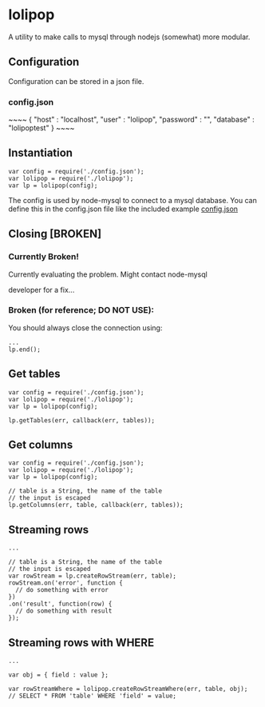 lolipop
=======

A utility to make calls to mysql through nodejs (somewhat) more modular.

Configuration
-------------

Configuration can be stored in a json file.

<h3>config.json</h3>
~~~~
{
  "host" : "localhost",
  "user" :  "lolipop",
  "password" :  "",
  "database" : "lolipoptest"
}
~~~~

Instantiation
-------------

~~~~
var config = require('./config.json');
var lolipop = require('./lolipop');
var lp = lolipop(config);
~~~~


The config is used by node-mysql to connect to a mysql database.
You can define this in the config.json file
like the included example [config.json](./config.json)


Closing [BROKEN]
----------------

<h3>Currently Broken!</h3>

Currently evaluating the problem.  Might contact node-mysql

developer for a fix...

<h3>Broken (for reference; DO NOT USE):</h3>

You should always close the connection using:
~~~~
...
lp.end();
~~~~


Get tables
--------------

~~~~
var config = require('./config.json');
var lolipop = require('./lolipop');
var lp = lolipop(config);

lp.getTables(err, callback(err, tables));
~~~~

Get columns
--------------

~~~~
var config = require('./config.json');
var lolipop = require('./lolipop');
var lp = lolipop(config);

// table is a String, the name of the table
// the input is escaped
lp.getColumns(err, table, callback(err, tables));
~~~~

Streaming rows
--------------

~~~~
...

// table is a String, the name of the table
// the input is escaped
var rowStream = lp.createRowStream(err, table);
rowStream.on('error', function {
  // do something with error
})
.on('result', function(row) {
  // do something with result
});
~~~~

Streaming rows with WHERE
-------------------------

~~~~
...

var obj = { field : value };

var rowStreamWhere = lolipop.createRowStreamWhere(err, table, obj);
// SELECT * FROM 'table' WHERE 'field' = value;
~~~~
